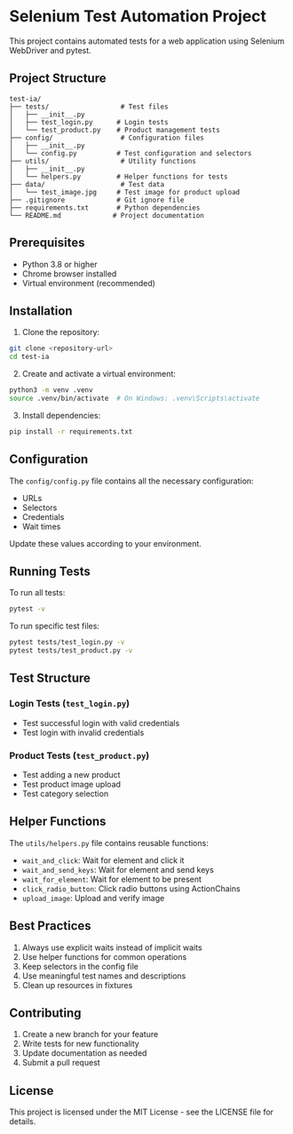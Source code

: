 # Selenium Test Automation Project

This project contains automated tests for a web application using Selenium WebDriver and pytest.

## Project Structure

```
test-ia/
├── tests/                  # Test files
│   ├── __init__.py
│   ├── test_login.py      # Login tests
│   └── test_product.py    # Product management tests
├── config/                 # Configuration files
│   ├── __init__.py
│   └── config.py          # Test configuration and selectors
├── utils/                  # Utility functions
│   ├── __init__.py
│   └── helpers.py         # Helper functions for tests
├── data/                   # Test data
│   └── test_image.jpg     # Test image for product upload
├── .gitignore             # Git ignore file
├── requirements.txt       # Python dependencies
└── README.md             # Project documentation
```

## Prerequisites

- Python 3.8 or higher
- Chrome browser installed
- Virtual environment (recommended)

## Installation

1. Clone the repository:
```bash
git clone <repository-url>
cd test-ia
```

2. Create and activate a virtual environment:
```bash
python3 -m venv .venv
source .venv/bin/activate  # On Windows: .venv\Scripts\activate
```

3. Install dependencies:
```bash
pip install -r requirements.txt
```

## Configuration

The `config/config.py` file contains all the necessary configuration:
- URLs
- Selectors
- Credentials
- Wait times

Update these values according to your environment.

## Running Tests

To run all tests:
```bash
pytest -v
```

To run specific test files:
```bash
pytest tests/test_login.py -v
pytest tests/test_product.py -v
```

## Test Structure

### Login Tests (`test_login.py`)
- Test successful login with valid credentials
- Test login with invalid credentials

### Product Tests (`test_product.py`)
- Test adding a new product
- Test product image upload
- Test category selection

## Helper Functions

The `utils/helpers.py` file contains reusable functions:
- `wait_and_click`: Wait for element and click it
- `wait_and_send_keys`: Wait for element and send keys
- `wait_for_element`: Wait for element to be present
- `click_radio_button`: Click radio buttons using ActionChains
- `upload_image`: Upload and verify image

## Best Practices

1. Always use explicit waits instead of implicit waits
2. Use helper functions for common operations
3. Keep selectors in the config file
4. Use meaningful test names and descriptions
5. Clean up resources in fixtures

## Contributing

1. Create a new branch for your feature
2. Write tests for new functionality
3. Update documentation as needed
4. Submit a pull request

## License

This project is licensed under the MIT License - see the LICENSE file for details. 